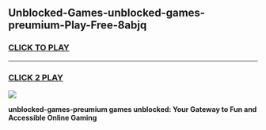 
## Unblocked-Games-unblocked-games-preumium-Play-Free-8abjq
<h3>
<a href="https://premium76.site?title=unblocked-games-preumium&ref=10A">CLICK TO PLAY</a></h3>
<hr>

<h3>
<a href="https://premium76.site?title=unblocked-games-preumium&ref=10A">CLICK 2 PLAY</a>
  
</h3>

<a href="https://premium76.site?title=unblocked-games-preumium&ref=10A"><img src="https://clearcache.store/games.png"></a>


**unblocked-games-preumium games unblocked: Your Gateway to Fun and Accessible Online Gaming**
